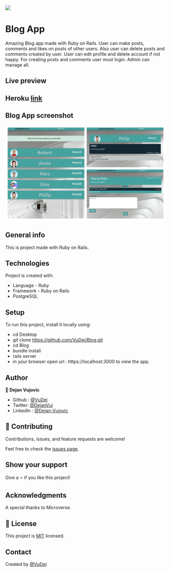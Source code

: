 ![](https://img.shields.io/badge/Microverse-blueviolet)

# Blog App
Amazing Blog app made with Ruby on Rails. User can make posts, comments and likes on posts of other users. Also user can delete posts and comments created by user. User can edit profile and delete account if not happy. For creating posts and comments user must login. Admin can manage all.

## Live preview
  ## Heroku [link](https://blog-dejan-rails.herokuapp.com/)


## Blog App screenshot
![Screenshot](app/assets/images/screenshot.jpg)


## General info
This is project made with Ruby on Rails.

 ## Technologies
Project is created with:
* Language - Ruby
* Framework - Ruby on Rails
* PostgreSQL

## Setup
To run this project, install it locally using:
- cd Desktop
- git clone https://github.com/VuDej/Blog.git
- cd Blog
- bundle install
- rails server
- in your browser open url : https://localhost:3000 to view the app.

## Author

👤 **Dejan Vujovic**

- Github : [@VuDej](https://github.com/VuDej)
- Twitter: [@DejanVuj](https://twitter.com/DejanVuj)
- LinkedIn : [@Dejan-Vujovic](https://www.linkedin.com/in/dejan-vujovic-5a0672225/)



## 🤝 Contributing

Contributions, issues, and feature requests are welcome!

Feel free to check the [issues page](https://github.com/VuDej/School-Library-Ruby/issues/1).

## Show your support

Give a ⭐️ if you like this project!

## Acknowledgments

A special thanks to Microverse.

## 📝 License

This project is [MIT](LICENSE) licensed.

## Contact
Created by [@VuDej](https://github.com/VuDej)
